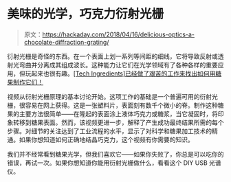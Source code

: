 # 美味的光学，巧克力衍射光栅

> 原文：<https://hackaday.com/2018/04/16/delicious-optics-a-chocolate-diffraction-grating/>

衍射光栅是奇怪的东西。在一个表面上划一系列等间距的细线，它将导致反射或透射光弯曲并分离成其组成波长。这种能力让它们在光学领域有了各种各样的重要应用，但玩起来也很有趣。[[Tech Ingredients]已经做了艰苦的工作来找出如何用糖果制作它们！](https://www.youtube.com/watch?v=SoTi0tM4yQ8)

视频从衍射光栅原理的基本讨论开始。这项工作的基础是一个普遍可用的衍射光栅，很容易在网上获得。这是一张塑料片，表面刻有数千个微小的脊。制作这种糖果的主要方法很简单——在隆起的表面涂上液体巧克力或糖浆，当它凝固时，将印象转移到糖果表面。然而，该视频更进一步，解释了产生成功最终结果所需的每个步骤。对细节的关注达到了工业流程的水平，显示了对科学和糖果加工技术的精通。如果你想知道如何正确地结晶巧克力，这个视频有你需要的知识。

我们并不经常看到糖果光学，但我们喜欢它——如果你失败了，你总是可以吃你的错误，再试一次。如果你想知道你能用衍射光栅做什么，看看这个 DIY USB 光谱仪。